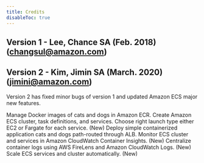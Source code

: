 ```yaml
---
title: Credits
disableToc: true
---
```


## Version 1 - Lee, Chance SA (Feb. 2018) (changsul@amazon.com)

## Version 2 - Kim, Jimin SA (March. 2020) (jimini@amazon.com)
Version 2 has fixed minor bugs of version 1 and updated Amazon ECS major new features.

Manage Docker images of cats and dogs in Amazon ECR.
Create Amazon ECS cluster, task definitions, and services.
Choose right launch type either EC2 or Fargate for each service. (New)
Deploy simple containerized application cats and dogs path-routed through ALB.
Monitor ECS cluster and services in Amazon CloudWatch Container Insights. (New)
Centralize container logs using AWS FireLens and Amazon CloudWatch Logs. (New)
Scale ECS services and cluster automatically. (New)


